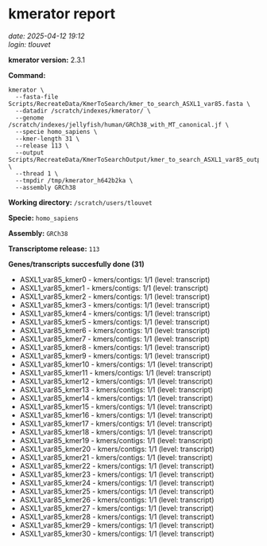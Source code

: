 # kmerator report
*date: 2025-04-12 19:12*  
*login: tlouvet*

**kmerator version:** 2.3.1

**Command:**

```
kmerator \
  --fasta-file Scripts/RecreateData/KmerToSearch/kmer_to_search_ASXL1_var85.fasta \
  --datadir /scratch/indexes/kmerator/ \
  --genome /scratch/indexes/jellyfish/human/GRCh38_with_MT_canonical.jf \
  --specie homo_sapiens \
  --kmer-length 31 \
  --release 113 \
  --output Scripts/RecreateData/KmerToSearchOutput/kmer_to_search_ASXL1_var85_output \
  --thread 1 \
  --tmpdir /tmp/kmerator_h642b2ka \
  --assembly GRCh38
```

**Working directory:** `/scratch/users/tlouvet`

**Specie:** `homo_sapiens`

**Assembly:** `GRCh38`

**Transcriptome release:** `113`

**Genes/transcripts succesfully done (31)**

- ASXL1_var85_kmer0 - kmers/contigs: 1/1 (level: transcript)
- ASXL1_var85_kmer1 - kmers/contigs: 1/1 (level: transcript)
- ASXL1_var85_kmer2 - kmers/contigs: 1/1 (level: transcript)
- ASXL1_var85_kmer3 - kmers/contigs: 1/1 (level: transcript)
- ASXL1_var85_kmer4 - kmers/contigs: 1/1 (level: transcript)
- ASXL1_var85_kmer5 - kmers/contigs: 1/1 (level: transcript)
- ASXL1_var85_kmer6 - kmers/contigs: 1/1 (level: transcript)
- ASXL1_var85_kmer7 - kmers/contigs: 1/1 (level: transcript)
- ASXL1_var85_kmer8 - kmers/contigs: 1/1 (level: transcript)
- ASXL1_var85_kmer9 - kmers/contigs: 1/1 (level: transcript)
- ASXL1_var85_kmer10 - kmers/contigs: 1/1 (level: transcript)
- ASXL1_var85_kmer11 - kmers/contigs: 1/1 (level: transcript)
- ASXL1_var85_kmer12 - kmers/contigs: 1/1 (level: transcript)
- ASXL1_var85_kmer13 - kmers/contigs: 1/1 (level: transcript)
- ASXL1_var85_kmer14 - kmers/contigs: 1/1 (level: transcript)
- ASXL1_var85_kmer15 - kmers/contigs: 1/1 (level: transcript)
- ASXL1_var85_kmer16 - kmers/contigs: 1/1 (level: transcript)
- ASXL1_var85_kmer17 - kmers/contigs: 1/1 (level: transcript)
- ASXL1_var85_kmer18 - kmers/contigs: 1/1 (level: transcript)
- ASXL1_var85_kmer19 - kmers/contigs: 1/1 (level: transcript)
- ASXL1_var85_kmer20 - kmers/contigs: 1/1 (level: transcript)
- ASXL1_var85_kmer21 - kmers/contigs: 1/1 (level: transcript)
- ASXL1_var85_kmer22 - kmers/contigs: 1/1 (level: transcript)
- ASXL1_var85_kmer23 - kmers/contigs: 1/1 (level: transcript)
- ASXL1_var85_kmer24 - kmers/contigs: 1/1 (level: transcript)
- ASXL1_var85_kmer25 - kmers/contigs: 1/1 (level: transcript)
- ASXL1_var85_kmer26 - kmers/contigs: 1/1 (level: transcript)
- ASXL1_var85_kmer27 - kmers/contigs: 1/1 (level: transcript)
- ASXL1_var85_kmer28 - kmers/contigs: 1/1 (level: transcript)
- ASXL1_var85_kmer29 - kmers/contigs: 1/1 (level: transcript)
- ASXL1_var85_kmer30 - kmers/contigs: 1/1 (level: transcript)

